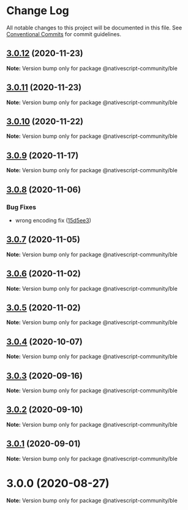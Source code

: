 # Change Log

All notable changes to this project will be documented in this file.
See [Conventional Commits](https://conventionalcommits.org) for commit guidelines.

## [3.0.12](https://github.com/nativescript-community/ble/compare/v3.0.11...v3.0.12) (2020-11-23)

**Note:** Version bump only for package @nativescript-community/ble





## [3.0.11](https://github.com/nativescript-community/ble/compare/v3.0.10...v3.0.11) (2020-11-23)

**Note:** Version bump only for package @nativescript-community/ble





## [3.0.10](https://github.com/nativescript-community/ble/compare/v3.0.9...v3.0.10) (2020-11-22)

**Note:** Version bump only for package @nativescript-community/ble





## [3.0.9](https://github.com/EddyVerbruggen/@nativescript-community/ble/compare/v3.0.8...v3.0.9) (2020-11-17)

**Note:** Version bump only for package @nativescript-community/ble





## [3.0.8](https://github.com/EddyVerbruggen/@nativescript-community/ble/compare/v3.0.7...v3.0.8) (2020-11-06)


### Bug Fixes

* wrong encoding fix ([15d5ee3](https://github.com/EddyVerbruggen/@nativescript-community/ble/commit/15d5ee352a9058616bf57ca7458bd129ae7ba4c4))





## [3.0.7](https://github.com/EddyVerbruggen/@nativescript-community/ble/compare/v3.0.6...v3.0.7) (2020-11-05)

**Note:** Version bump only for package @nativescript-community/ble





## [3.0.6](https://github.com/EddyVerbruggen/@nativescript-community/ble/compare/v3.0.5...v3.0.6) (2020-11-02)

**Note:** Version bump only for package @nativescript-community/ble





## [3.0.5](https://github.com/EddyVerbruggen/@nativescript-community/ble/compare/v3.0.4...v3.0.5) (2020-11-02)

**Note:** Version bump only for package @nativescript-community/ble





## [3.0.4](https://github.com/EddyVerbruggen/@nativescript-community/ble/compare/v3.0.3...v3.0.4) (2020-10-07)

**Note:** Version bump only for package @nativescript-community/ble





## [3.0.3](https://github.com/EddyVerbruggen/@nativescript-community/ble/compare/v3.0.2...v3.0.3) (2020-09-16)

**Note:** Version bump only for package @nativescript-community/ble





## [3.0.2](https://github.com/EddyVerbruggen/@nativescript-community/ble/compare/v3.0.1...v3.0.2) (2020-09-10)

**Note:** Version bump only for package @nativescript-community/ble





## [3.0.1](https://github.com/EddyVerbruggen/@nativescript-community/ble/compare/v3.0.0...v3.0.1) (2020-09-01)

**Note:** Version bump only for package @nativescript-community/ble





# 3.0.0 (2020-08-27)

**Note:** Version bump only for package @nativescript-community/ble

